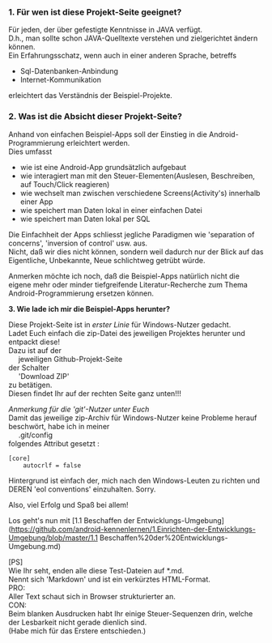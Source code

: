 ### 1. Für wen ist diese Projekt-Seite geeignet?

Für jeden, der über gefestigte Kenntnisse in JAVA verfügt.  
D.h., man sollte schon JAVA-Quelltexte verstehen und zielgerichtet ändern können.  
Ein Erfahrungsschatz, wenn auch in einer anderen Sprache, betreffs
- Sql-Datenbanken-Anbindung
- Internet-Kommunikation

erleichtert das Verständnis der Beispiel-Projekte.

### 2. Was ist die Absicht dieser Projekt-Seite?

Anhand von einfachen Beispiel-Apps soll der Einstieg in die Android-Programmierung erleichtert werden.  
Dies umfasst
- wie ist eine Android-App grundsätzlich aufgebaut
- wie interagiert man mit den Steuer-Elementen(Auslesen, Beschreiben, auf Touch/Click reagieren)
- wie wechselt man zwischen verschiedene Screens(Activity's) innerhalb einer App
- wie speichert man Daten lokal in einer einfachen Datei
- wie speichert man Daten lokal per SQL

Die Einfachheit der Apps schliesst jegliche Paradigmen wie 'separation of concerns', 'inversion of control' usw. aus.  
Nicht, daß wir dies nicht können, sondern weil dadurch nur der Blick auf das Eigentliche, Unbekannte, Neue schlichtweg getrübt würde.

Anmerken möchte ich noch, daß die Beispiel-Apps natürlich nicht die eigene mehr oder minder tiefgreifende Literatur-Recherche zum Thema Android-Programmierung ersetzen können.

**3. Wie lade ich mir die Beispiel-Apps herunter?**

Diese Projekt-Seite ist in _erster Linie_ für Windows-Nutzer gedacht.  
Ladet Euch einfach die zip-Datei des jeweiligen Projektes herunter und entpackt diese!  
Dazu ist auf der  
&nbsp;&nbsp;&nbsp;&nbsp;&nbsp;jeweiligen Github-Projekt-Seite  
der Schalter  
&nbsp;&nbsp;&nbsp;&nbsp;&nbsp;'Download ZIP'  
zu betätigen.  
Diesen findet Ihr auf der rechten Seite ganz unten!!!  

*Anmerkung für die 'git'-Nutzer unter Euch*  
Damit das jeweilige zip-Archiv für Windows-Nutzer keine Probleme herauf beschwört, habe ich in meiner  
&nbsp;&nbsp;&nbsp;&nbsp;&nbsp;.git/config  
folgendes Attribut gesetzt :

    [core]
        autocrlf = false  

Hintergrund ist einfach der, mich nach den Windows-Leuten zu richten und DEREN 'eol conventions' einzuhalten. Sorry.  

Also, viel Erfolg und Spaß bei allem!  

Los geht's nun mit [1.1 Beschaffen der Entwicklungs-Umgebung](https://github.com/android-kennenlernen/1.Einrichten-der-Entwicklungs-Umgebung/blob/master/1.1 Beschaffen%20der%20Entwicklungs-Umgebung.md)

[PS]  
Wie Ihr seht, enden alle diese Test-Dateien auf *.md.  
Nennt sich 'Markdown' und ist ein verkürztes HTML-Format.  
PRO:  
Aller Text schaut sich in Browser strukturierter an.  
CON:  
Beim blanken Ausdrucken habt Ihr einige Steuer-Sequenzen drin, welche der Lesbarkeit nicht gerade dienlich sind.  
(Habe mich für das Erstere entschieden.)


